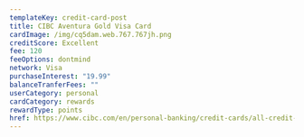 ```yaml
---
templateKey: credit-card-post
title: CIBC Aventura Gold Visa Card
cardImage: /img/cq5dam.web.767.767jh.png
creditScore: Excellent
fee: 120
feeOptions: dontmind
network: Visa
purchaseInterest: "19.99"
balanceTranferFees: ""
userCategory: personal
cardCategory: rewards
rewardType: points
href: https://www.cibc.com/en/personal-banking/credit-cards/all-credit-cards/aventura-gold-visa-card.html
---
```

